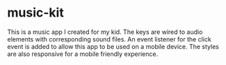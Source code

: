 # music-kit

This is a music app I created for my kid. The keys are wired to audio elements with corresponding sound files.  An event listener for the click event is added to allow this app to be used on a mobile device. The styles are also responsive for a mobile friendly experience.
